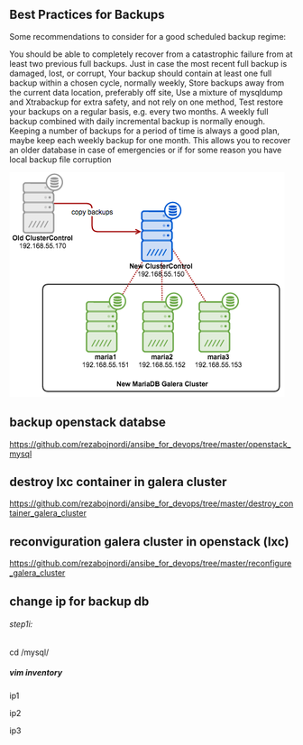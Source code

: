 ## Best Practices for Backups
Some recommendations to consider for a good scheduled backup regime:

You should be able to completely recover from a catastrophic failure from at least two previous full backups. Just in case the most recent full backup is damaged, lost, or corrupt,
Your backup should contain at least one full backup within a chosen cycle, normally weekly,
Store backups away from the current data location, preferably off site,
Use a mixture of mysqldump and Xtrabackup for extra safety, and not rely on one method,
Test restore your backups on a regular basis, e.g. every two months.
A weekly full backup combined with daily incremental backup is normally enough. Keeping a number of backups for a period of time is always a good plan, maybe keep each weekly backup for one month. This allows you to recover an older database in case of emergencies or if for some reason you have local backup file corruption

<img src=./img/1.png></img>



## backup openstack databse
https://github.com/rezabojnordi/ansibe_for_devops/tree/master/openstack_mysql


## destroy lxc container in galera cluster
https://github.com/rezabojnordi/ansibe_for_devops/tree/master/destroy_container_galera_cluster

## reconviguration galera cluster in openstack (lxc)
https://github.com/rezabojnordi/ansibe_for_devops/tree/master/reconfigure_galera_cluster


## change ip for backup db
###### step1i:
cd /mysql/
##### vim inventory
ip1

ip2

ip3
